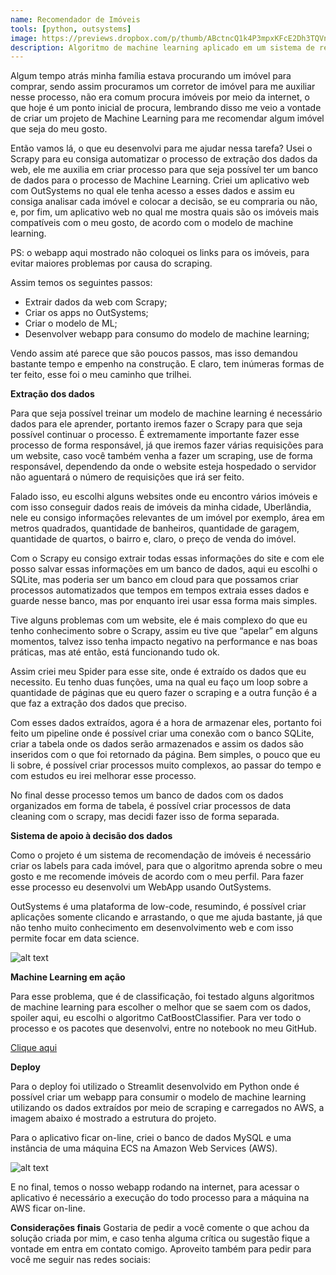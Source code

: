 ```yaml
---
name: Recomendador de Imóveis
tools: [python, outsystems]
image: https://previews.dropbox.com/p/thumb/ABctncQ1k4P3mpxKFcE2Dh3TQVnqplyvh4tM5Qx1j6sXqVnShdHfddfqBEzTa0u6yM1UtasqSfnpHE24rLvLTsZKytWDhoSEftWn0AFS8-TMBBae4I-SaOhT7R73y-B0Ne34iK6mP9M9OWQOeEhHeII2jNRL8uXjdVSSJf8QE22HX_GUNSID9CDZ8icsZ4XGP5ugjcHBxQ-TmLBBfc7NTYn9k9_L7VFn30Vhh5TQ5aCSR80OwcjlKYl-ejch9wG7XuddFYOUwzBCHEDJABC9cBd7reIA-sVdN0AOxO6po1XkqcCbs2_T5_hrhPhHSJd6ddL_KOznw4mlheXVKJ83Uo0-RXeOSHbt3zeGC8tvzvF6Sw/p.jpeg
description: Algoritmo de machine learning aplicado em um sistema de recomendação de imóvel
---
```


Algum tempo atrás minha família estava procurando um imóvel para comprar, sendo assim procuramos um corretor de imóvel para me auxiliar nesse processo, não era comum procura imóveis por meio da internet, o que hoje é um ponto inicial de procura, lembrando disso me veio a vontade de criar um projeto de Machine Learning para me recomendar algum imóvel que seja do meu gosto.

Então vamos lá, o que eu desenvolvi para me ajudar nessa tarefa? Usei o Scrapy para eu consiga automatizar o processo de extração dos dados da web, ele me auxilia em criar processo para que seja possível ter um banco de dados para o processo de Machine Learning. Criei um aplicativo web com OutSystems no qual ele tenha acesso a esses dados e assim eu consiga analisar cada imóvel e colocar a decisão, se eu compraria ou não, e, por fim, um aplicativo web no qual me mostra quais são os imóveis mais compatíveis com o meu gosto, de acordo com o modelo de machine learning. 

PS: o webapp aqui mostrado não coloquei os links para os imóveis, para evitar maiores problemas por causa do scraping.

Assim temos os seguintes passos: 

- Extrair dados da web com Scrapy; 
- Criar os apps no OutSystems; 
- Criar o modelo de ML; 
- Desenvolver webapp para consumo do modelo de machine learning;

Vendo assim até parece que são poucos passos, mas isso demandou bastante tempo e empenho na construção. E claro, tem inúmeras formas de ter feito, esse foi o meu caminho que trilhei.

**Extração dos dados**

Para que seja possível treinar um modelo de machine learning é necessário dados para ele aprender, portanto iremos fazer o Scrapy para que seja possível continuar o processo. É extremamente importante fazer esse processo de forma responsável, já que iremos fazer várias requisições para um website, caso você também venha a fazer um scraping, use de forma responsável, dependendo da onde o website esteja hospedado o servidor não aguentará o número de requisições que irá ser feito. 

Falado isso, eu escolhi alguns websites onde eu encontro vários imóveis e com isso conseguir dados reais de imóveis da minha cidade, Uberlândia, nele eu consigo informações relevantes de um imóvel por exemplo, área em metros quadrados, quantidade de banheiros, quantidade de garagem, quantidade de quartos, o bairro e, claro, o preço de venda do imóvel. 

Com o Scrapy eu consigo extrair todas essas informações do site e com ele posso salvar essas informações em um banco de dados, aqui eu escolhi o SQLite, mas poderia ser um banco em cloud para que possamos criar processos automatizados que tempos em tempos extraia esses dados e guarde nesse banco, mas por enquanto irei usar essa forma mais simples. 

Tive alguns problemas com um website, ele é mais complexo do que eu tenho conhecimento sobre o Scrapy, assim eu tive que “apelar” em alguns momentos, talvez isso tenha impacto negativo na performance e nas boas práticas, mas até então, está funcionando tudo ok. 

Assim criei meu Spider para esse site, onde é extraído os dados que eu necessito. Eu tenho duas funções, uma na qual eu faço um loop sobre a quantidade de páginas que eu quero fazer o scraping e a outra função é a que faz a extração dos dados que preciso. 

Com esses dados extraídos, agora é a hora de armazenar eles, portanto foi feito um pipeline onde é possível criar uma conexão com o banco SQLite, criar a tabela onde os dados serão armazenados e assim os dados são inseridos com o que foi retornado da página. Bem simples, o pouco que eu li sobre, é possível criar processos muito complexos, ao passar do tempo e com estudos eu irei melhorar esse processo. 

No final desse processo temos um banco de dados com os dados organizados em forma de tabela, é possível criar processos de data cleaning com o scrapy, mas decidi fazer isso de forma separada. 

**Sistema de apoio à decisão dos dados**

Como o projeto é um sistema de recomendação de imóveis é necessário criar os labels para cada imóvel, para que o algoritmo aprenda sobre o meu gosto e me recomende imóveis de acordo com o meu perfil. Para fazer esse processo eu desenvolvi um WebApp usando OutSystems.  

OutSystems é uma plataforma de low-code, resumindo, é possível criar aplicações somente clicando e arrastando, o que me ajuda bastante, já que não tenho muito conhecimento em desenvolvimento web e com isso permite focar em data science.

![alt text](https://i.imgur.com/LvdmRkV.gif)

**Machine Learning em ação**

Para esse problema, que é de classificação, foi testado alguns algoritmos de machine learning para escolher o melhor que se saem com os dados, spoiler aqui, eu escolhi o algoritmo CatBoostClassifier. Para ver todo o processo e os pacotes que desenvolvi, entre no notebook no meu GitHub.

[Clique aqui](https://github.com/mathdeoliveira/house-recommendation/blob/master/analysis/entire_process.ipynb)

**Deploy**

Para o deploy foi utilizado o Streamlit desenvolvido em Python onde é possível criar um webapp para consumir o modelo de machine learning utilizando os dados extraídos por meio de scraping e carregados no AWS, a imagem abaixo é mostrado a estrutura do projeto.

Para o aplicativo ficar on-line, criei o banco de dados MySQL e uma instância de uma máquina ECS na Amazon Web Services (AWS).

![alt text](https://previews.dropbox.com/p/thumb/ABeV6rUuc3IQdD7DKMt8_MQ5l7TzwM-I28d1DbuCunwKGbReiy8cTgoIXT37hcvuvBXhGCKc_QI6F5ZHBohYy8onajcaKdIQVEZXXtmC5Uuboe9afaXLPXDK8iWTRpfpjWzc5AFsIEWwa3i8mi4f-4Y1LO6aKDtbVZcnOEK4i0kiuj5rVg9yrrWjgrqRo57bKbtWoYRopSkqr3xVs8IX4ocC55V3rOh0WxTbsGcV2kCRjMs5CVWQTr13pxZUD6a55vL8PcS9t9t4d_6lICscSXen_E7N2eLzFg1LNa0XNyn2yxTTSodX5G89ktbfH7xRSVWMC1HCbpy_eCL2VQLjxcR3IeNvhBXcaz5LBPPIJ3Sb3A/p.png)

E no final, temos o nosso webapp rodando na internet, para acessar o aplicativo é necessário a execução do todo processo para a máquina na AWS ficar on-line.

**Considerações finais**
Gostaria de pedir a você comente o que achou da solução criada por mim, e caso tenha alguma crítica ou sugestão fique a vontade em entra em contato comigo. Aproveito também para pedir para você me seguir nas redes sociais: